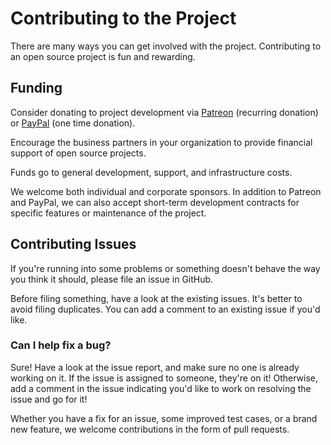 # Contributing to the Project

There are many ways you can get involved with the project. Contributing to an
open source project is fun and rewarding.

## Funding

Consider donating to project development via
[Patreon](https://patreon.com/arnog) (recurring donation) or
[PayPal](https://www.paypal.me/arnogourdol) (one time donation).

Encourage the business partners in your organization to provide financial
support of open source projects.

Funds go to general development, support, and infrastructure costs.

We welcome both individual and corporate sponsors. In addition to Patreon and
PayPal, we can also accept short-term development contracts for specific
features or maintenance of the project.

## Contributing Issues

If you're running into some problems or something doesn't behave the way you
think it should, please file an issue in GitHub.

Before filing something, have a look at the existing issues. It's better to
avoid filing duplicates. You can add a comment to an existing issue if you'd
like.

### Can I help fix a bug?

Sure! Have a look at the issue report, and make sure no one is already working
on it. If the issue is assigned to someone, they're on it! Otherwise, add a
comment in the issue indicating you'd like to work on resolving the issue and go
for it!

Whether you have a fix for an issue, some improved test cases, or a brand new
feature, we welcome contributions in the form of pull requests.
